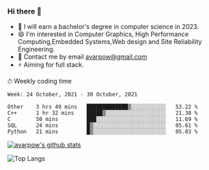 ### Hi there 👋
<!--I have been a GitHub member for [![Years Badge](https://badges.pufler.dev/years/avarpow)](https://badges.pufler.dev)-->
- 🌱 I will earn a bachelor's degree in computer science in 2023.
- 😄 I'm interested in Computer Graphics, High Performance Computing,Embedded Systems,Web design and Site Reliability Engineering.
- 💬 Contact me by email avarpow@gmail.com
- ⚡ Aiming for full stack.

<!--💻 Coding Activity Logging

[![Commits Badge](https://badges.pufler.dev/commits/weekly/avarpow)](https://badges.pufler.dev)-->

⏱ Weekly coding time
<!--START_SECTION:waka-->
```text
Week: 24 October, 2021 - 30 October, 2021

Other    3 hrs 49 mins   █████████████▒░░░░░░░░░░░   53.22 % 
C++      1 hr 32 mins    █████▒░░░░░░░░░░░░░░░░░░░   21.38 % 
C        50 mins         ███░░░░░░░░░░░░░░░░░░░░░░   11.69 % 
SQL      24 mins         █▒░░░░░░░░░░░░░░░░░░░░░░░   05.61 % 
Python   21 mins         █▒░░░░░░░░░░░░░░░░░░░░░░░   05.03 % 
```
<!--END_SECTION:waka-->

[![avarpow's github stats](https://github-readme-stats.vercel.app/api?username=avarpow&count_private=true&show_icons=true&hide=issues&hide_border=true)](https://github.com/anuraghazra/github-readme-stats)

![Top Langs](https://github-readme-stats.vercel.app/api/top-langs/?username=avarpow&layout=compact&hide_border=true) 
<!--[![avarpow's wakatime stats](https://github-readme-stats.vercel.app/api/wakatime?username=avarpow)](https://github.com/anuraghazra/github-readme-stats)-->
